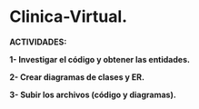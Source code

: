 # Clinica-Virtual.

 **ACTIVIDADES:**

**1- Investigar el código y obtener las entidades.**

**2- Crear diagramas de clases y ER.**

**3- Subir los archivos (código y diagramas).**
